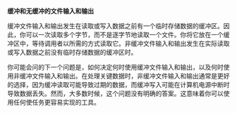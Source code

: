 **缓冲和无缓冲的文件输入和输出**

缓冲文件输入和输出发生在读取或写入数据之前有一个临时存储数据的缓冲区。因此，你可以一次读取多个字节，而不是逐字节地读取一个文件。你将它放在一个缓冲区中，等待调用者以所需的方式读取它。非缓冲文件输入和输出发生在实际读取或写入数据之前没有临时存储数据的缓冲区时。

你可能会问的下一个问题是，如何决定何时使用缓冲文件输入和输出，以及何时使用非缓冲文件输入和输出。在处理关键数据时，非缓冲文件输入和输出通常是更好的选择，因为缓冲读取可能导致过期的数据，而缓冲写入可能在计算机电源中断时导致数据丢失。然而，大多数时候，这个问题没有明确的答案。这意味着你可以使用任何使任务更容易实现的工具。

